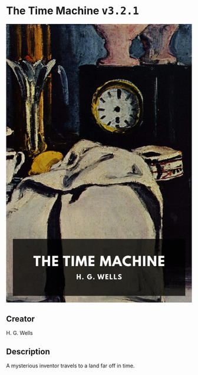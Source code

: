 
# The Time Machine <kbd>v3.2.1</kbd>

<center>
  <img src="./cover-1024.jpg"/>
</center>

## Creator
H. G. Wells

## Description
A mysterious inventor travels to a land far off in time.
